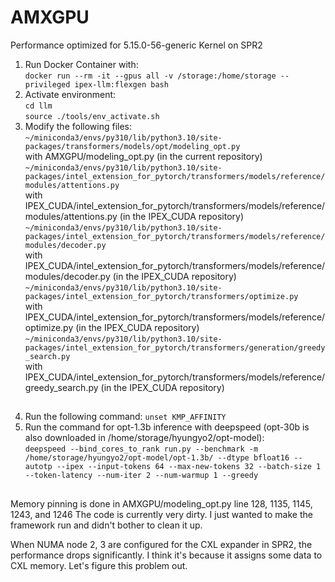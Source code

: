 # AMXGPU

Performance optimized for 5.15.0-56-generic Kernel on SPR2

1. Run Docker Container with:  
`docker run --rm -it --gpus all -v /storage:/home/storage --privileged ipex-llm:flexgen bash`
2. Activate environment:  
`cd llm`  
`source ./tools/env_activate.sh`
3. Modify the following files:  
`~/miniconda3/envs/py310/lib/python3.10/site-packages/transformers/models/opt/modeling_opt.py`  
with AMXGPU/modeling_opt.py (in the current repository)  
`~/miniconda3/envs/py310/lib/python3.10/site-packages/intel_extension_for_pytorch/transformers/models/reference/modules/attentions.py`  
with IPEX_CUDA/intel_extension_for_pytorch/transformers/models/reference/modules/attentions.py (in the IPEX_CUDA repository)  
`~/miniconda3/envs/py310/lib/python3.10/site-packages/intel_extension_for_pytorch/transformers/models/reference/modules/decoder.py`  
with IPEX_CUDA/intel_extension_for_pytorch/transformers/models/reference/modules/decoder.py (in the IPEX_CUDA repository)  
`~/miniconda3/envs/py310/lib/python3.10/site-packages/intel_extension_for_pytorch/transformers/optimize.py`  
with IPEX_CUDA/intel_extension_for_pytorch/transformers/models/reference/optimize.py (in the IPEX_CUDA repository)  
`~/miniconda3/envs/py310/lib/python3.10/site-packages/intel_extension_for_pytorch/transformers/generation/greedy_search.py`  
with IPEX_CUDA/intel_extension_for_pytorch/transformers/models/reference/greedy_search.py (in the IPEX_CUDA repository)  
##
4. Run the following command:
`unset KMP_AFFINITY`
5. Run the command for opt-1.3b inference with deepspeed (opt-30b is also downloaded in /home/storage/hyungyo2/opt-model):  
`deepspeed --bind_cores_to_rank run.py --benchmark -m /home/storage/hyungyo2/opt-model/opt-1.3b/ --dtype bfloat16 --autotp --ipex --input-tokens 64 --max-new-tokens 32 --batch-size 1 --token-latency --num-iter 2 --num-warmup 1 --greedy`
##
Memory pinning is done in AMXGPU/modeling_opt.py line 128, 1135, 1145, 1243, and 1246
The code is currently very dirty. I just wanted to make the framework run and didn't bother to clean it up.

When NUMA node 2, 3 are configured for the CXL expander in SPR2, the performance drops significantly. I think it's because it assigns some data to CXL memory.
Let's figure this problem out.

